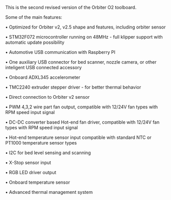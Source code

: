 This is the second revised version of the Orbiter O2 toolboard.

Some of the main features:

•	Optimized for Orbiter v2, v2.5 shape and features, including orbiter sensor

•	STM32F072 microcontroller running on 48MHz - full klipper support with automatic update possibility

•	Automotive USB communication with Raspberry PI

•	One auxiliary USB connector for bed scanner, nozzle camera, or other inteligent USB connected accessory

•	Onboard ADXL345 accelerometer

•	TMC2240 extruder stepper driver - for better thermal behavior

•	Direct connection to Orbiter v2 sensor

•	PWM 4,3,2 wire part fan output, compatible with 12/24V fan types with RPM speed input signal

•	DC-DC converter based Hot-end fan driver, compatible with 12/24V fan types with RPM speed input signal

•	Hot-end temperature sensor input compatible with standard NTC or PT1000 temperature sensor types

•	I2C for bed level sensing and scanning

•	X-Stop sensor input

•	RGB LED driver output

•	Onboard temperature sensor

•	Advanced thermal management system
